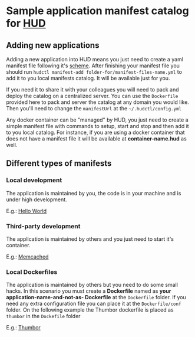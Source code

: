 # Sample application manifest catalog for [HUD](https://github.com/HurbCom/hud)

## Adding new applications

Adding a new application into HUD means you just need to create a yaml manifest file following it's [scheme](https://github.com/hurbcom/hud-manifests/wiki/Arquivo-manifest.json). After finishing your manifest file you should run `hudctl manifest-add folder-for/manifest-files-name.yml` to add it to you local manifests catalog. It will be available just for you.

If you need it to share it with your colleagues you will need to  pack and deploy the catalog on a centralized server. You can use the `Dockerfile` provided here to pack and server the catalog at any domain you would like. Then you'll need to change the `manifestUrl` at the `~/.hudctl/config.yml`

Any docker container can be "managed" by HUD, you just need to create a simple manifest file with commands to setup, start and stop and then add it to you local catalog. For instance, if you are using a docker container that does not have a manifest file it will be available at **container-name.hud** as well.


## Different types of manifests

### Local development

The application is maintained by you, the code is in your machine and is under high development.

E.g.: [Hello World](https://github.com/HurbCom/hud-manifests-sample/blob/master/manifests/manifests/hello-world.yml)

### Third-party development

The application is maintained by others and you just need to start it's container.

E.g.: [Memcached](https://github.com/HurbCom/hud-manifests-sample/blob/master/manifests/manifests/memcached.yml)

### Local Dockerfiles

The application is maintained by others but you need to do some small hacks.
In this scenario you must create a **Dockerfile** named as **your application-name-and-not-as- Dockerfile** at the `Dockerfile` folder. If you need any extra configuration file you can place it at the `Dockerfile/conf` folder.
On the following example the Thumbor dockerfile is placed as `thumbor` in the `Dockefile` folder

E.g.: [Thumbor](https://github.com/HurbCom/hud-manifests-sample/blob/master/manifests/manifests/thumbor.yml)
